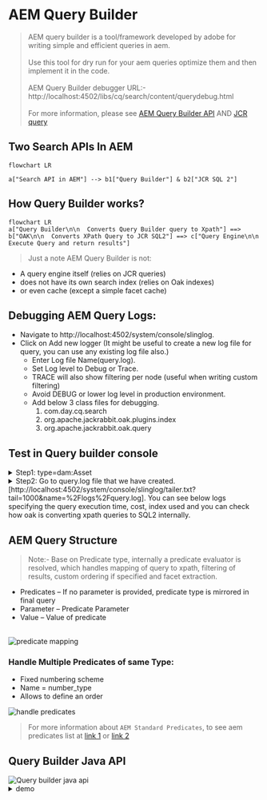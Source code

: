 # AEM Query Builder  

> AEM query builder is a tool/framework developed by adobe for writing simple and efficient queries in aem. <br><br>
>  Use this tool for dry run for your aem queries optimize them and then implement it in the code. <br><br>
> AEM Query Builder debugger URL:- http://localhost:4502/libs/cq/search/content/querydebug.html <br><br>
> For more information, please see [AEM Query Builder API](https://experienceleague.adobe.com/docs/experience-manager-64/developing/platform/query-builder/querybuilder-api.html?lang=en) AND [JCR query](https://jackrabbit.apache.org/oak/docs/query/grammar-xpath.html)

## Two Search APIs  In AEM
```mermaid
flowchart LR

a["Search API in AEM"] --> b1["Query Builder"] & b2["JCR SQL 2"]
```

## How Query Builder works?
```mermaid
flowchart LR 
a["Query Builder\n\n  Converts Query Builder query to Xpath"] ==> b["OAK\n\n  Converts XPath Query to JCR SQL2"] ==> c["Query Engine\n\n  Execute Query and return results"]
```
> Just a note AEM Query Builder is not:  <br>
- A query engine itself (relies on JCR queries) <br>
- does not have its own search index (relies on Oak indexes)<br>
- or even cache (except a simple facet cache)<br>

## Debugging AEM Query Logs:
- Navigate to http://localhost:4502/system/console/slinglog.
- Click on Add new logger (It might be useful to create a new log file for query, you can use any existing log file also.)
	- Enter Log file Name(query.log).
	- Set Log level to Debug or Trace.
	- TRACE will also show filtering per node (useful when writing custom filtering)
	- Avoid DEBUG or lower log level in production environment.
	- Add below 3 class files for debugging.
		1. com.day.cq.search
		2. org.apache.jackrabbit.oak.plugins.index
		3. org.apache.jackrabbit.oak.query

## Test in Query builder console
<details>
<summary>
Step1: type=dam:Asset
</summary>
<img src="/assets/img/aem/query-builder-1.png" alt="search in Query Builder Console">
</details>

<details>
<summary>
Step2: Go to query.log file that we have created. [http://localhost:4502/system/console/slinglog/tailer.txt?tail=1000&name=%2Flogs%2Fquery.log]. You can see below logs specifying the query execution time, cost, index used and you can check how oak is converting xpath queries to SQL2 internally. 
</summary>
<img src="/assets/img/aem/query-builder-2.png" alt="Query Builder Console Logs">
</details>

## AEM Query Structure
> Note:- Base on Predicate type, internally a predicate evaluator is resolved, which handles mapping of query to xpath, filtering of results, custom ordering if specified and facet extraction. 

- Predicates – If no parameter is provided, predicate type is mirrored in final query
- Parameter – Predicate Parameter
- Value – Value of predicate <br><br>
<img src="/assets/img/aem/query-builder-3.png" alt="predicate mapping">

### Handle Multiple Predicates of same Type:
- Fixed numbering scheme
- Name = number_type
- Allows to define an order

<img src="/assets/img/aem/query-builder-4.png" alt="handle predicates">

> For more information about `AEM Standard Predicates`, to see aem predicates list at [link 1](https://getpocket.com/read/1886976129) or [link 2](http://www.aemcq5tutorials.com/tutorials/adobe-aem-cq5-tutorials/aem-query-builder)

## Query Builder Java API
<img src="/assets/img/aem/query-builder-5.png" alt="Query builder java api">

<details>
<summary>demo</summary>
<strong>search service</strong>
```java
@Component(service = SearchService.class, immediate = true)
public class SearchServiceImpl implements SearchService{

    private static final Logger LOG= LoggerFactory.getLogger(SearchServiceImpl.class);

    @Reference
    QueryBuilder queryBuilder;

    @Reference
    ResourceResolverFactory resourceResolverFactory;

    @Activate
    public void activate(){
        LOG.info("\n ----ACTIVATE METHOD----");
    }

    public Map<String,String> createTextSearchQuery(String searchText,int startResult,int resultPerPage){
        Map<String,String> queryMap=new HashMap<>();
        queryMap.put("path","/content/we-retail");
        queryMap.put("type","cq:Page");
        queryMap.put("fulltext",searchText);
        queryMap.put("p.offset",Long.toString(startResult));
        queryMap.put("p.limit",Long.toString(resultPerPage));
        return queryMap;
    }

    @Override
    public JSONObject searchResult(String searchText,int startResult,int resultPerPage){
        LOG.info("\n ----SEARCH RESULT--------");
        JSONObject searchResult=new JSONObject();
        try {
            ResourceResolver resourceResolver = ResolverUtil.newResolver(resourceResolverFactory);
            final Session session = resourceResolver.adaptTo(Session.class);
            Query query = queryBuilder.createQuery(PredicateGroup.create(createTextSearchQuery(searchText,startResult,resultPerPage)), session);


            SearchResult result = query.getResult();

            int perPageResults = result.getHits().size();
            long totalResults = result.getTotalMatches();
            long startingResult = result.getStartIndex();
            double totalPages = Math.ceil((double) totalResults / (double) resultPerPage);

            searchResult.put("perpageresult",perPageResults);
            searchResult.put("totalresults",totalResults);
            searchResult.put("startingresult",startingResult);
            searchResult.put("pages",totalPages);


            List<Hit> hits =result.getHits();
            JSONArray resultArray=new JSONArray();
            for(Hit hit: hits){
                Page page=hit.getResource().adaptTo(Page.class);
                JSONObject resultObject=new JSONObject();
                resultObject.put("title",page.getTitle());
                resultObject.put("path",page.getPath());
                resultArray.put(resultObject);
                LOG.info("\n Page {} ",page.getPath());
            }
            searchResult.put("results",resultArray);

        }catch (Exception e){
            LOG.info("\n ----ERROR -----{} ",e.getMessage());
        }
        return searchResult;
    }
}
```
<strong> serach servlet</strong>
```java
@Component(service = Servlet.class)
@SlingServletPaths(
        value = {"/geeks/search"}
)
public class GeeksSearchServlet extends SlingAllMethodsServlet {
    private static final Logger LOG = LoggerFactory.getLogger(GeeksSearchServlet.class);

    @Reference
    SearchService searchService;

    @Override
    protected void doGet(final SlingHttpServletRequest req, final SlingHttpServletResponse resp) throws ServletException, IOException {
        JSONObject searchResult=null;
        try {
            String searchtext = req.getRequestParameter("searchText").getString();
            int pageNumber = Integer.parseInt(req.getRequestParameter("pageNumber").getString())-1;
            int resultPerPage = Integer.parseInt(req.getRequestParameter("resultPerPage").getString());
            int startResult=pageNumber*resultPerPage;
            searchResult=searchService.searchResult(searchtext,startResult,resultPerPage);
        } catch (Exception e) {
            LOG.info("\n ERROR {} ", e.getMessage());
        }

        resp.setContentType("application/json");
        resp.getWriter().write(searchResult.toString());
    }
}
```
</details>
